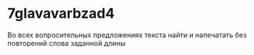 # 7glavavarbzad4
Во всех вопросительных предложениях текста найти и напечатать без повторений слова заданной длины
